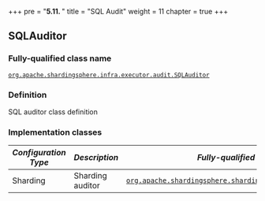 +++
pre = "<b>5.11. </b>"
title = "SQL Audit"
weight = 11
chapter = true
+++

## SQLAuditor

### Fully-qualified class name

[`org.apache.shardingsphere.infra.executor.audit.SQLAuditor`](https://github.com/apache/shardingsphere/blob/master/infra/executor/src/main/java/org/apache/shardingsphere/infra/executor/audit/SQLAuditor.java)

### Definition

SQL auditor class definition

### Implementation classes

| *Configuration Type* | *Description*    | *Fully-qualified class name*                                                                                                                                                                                                    |
|----------------------|------------------|---------------------------------------------------------------------------------------------------------------------------------------------------------------------------------------------------------------------------------|
| Sharding             | Sharding auditor | [`org.apache.shardingsphere.sharding.auditor.ShardingSQLAuditor`](https://github.com/apache/shardingsphere/blob/master/features/sharding/core/src/main/java/org/apache/shardingsphere/sharding/auditor/ShardingSQLAuditor.java) |
